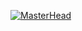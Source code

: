 [![MasterHead](https://github.com/LeonardoMBarca/LeonardoMBarca/assets/139215945/35472a42-48fb-47e3-bd64-346aa41840b1)](https://github.com/LeonardoMBarca)
